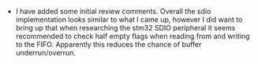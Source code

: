 - I have added some initial review comments. Overall the sdio implementation looks similar to what I came up, however I did want to bring up that when researching the stm32 SDIO peripheral it seems recommended to check half empty flags when reading from and writing to the FIFO. Apparently this reduces the chance of buffer underrun/overrun.
